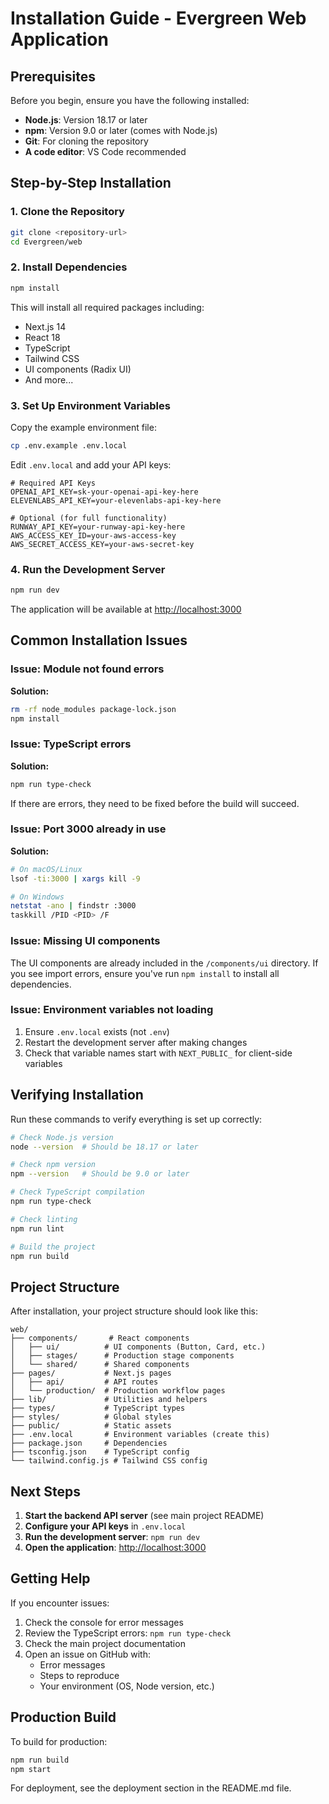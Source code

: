 # Installation Guide - Evergreen Web Application

## Prerequisites

Before you begin, ensure you have the following installed:

- **Node.js**: Version 18.17 or later
- **npm**: Version 9.0 or later (comes with Node.js)
- **Git**: For cloning the repository
- **A code editor**: VS Code recommended

## Step-by-Step Installation

### 1. Clone the Repository

```bash
git clone <repository-url>
cd Evergreen/web
```

### 2. Install Dependencies

```bash
npm install
```

This will install all required packages including:
- Next.js 14
- React 18
- TypeScript
- Tailwind CSS
- UI components (Radix UI)
- And more...

### 3. Set Up Environment Variables

Copy the example environment file:

```bash
cp .env.example .env.local
```

Edit `.env.local` and add your API keys:

```env
# Required API Keys
OPENAI_API_KEY=sk-your-openai-api-key-here
ELEVENLABS_API_KEY=your-elevenlabs-api-key-here

# Optional (for full functionality)
RUNWAY_API_KEY=your-runway-api-key-here
AWS_ACCESS_KEY_ID=your-aws-access-key
AWS_SECRET_ACCESS_KEY=your-aws-secret-key
```

### 4. Run the Development Server

```bash
npm run dev
```

The application will be available at [http://localhost:3000](http://localhost:3000)

## Common Installation Issues

### Issue: Module not found errors

**Solution:**
```bash
rm -rf node_modules package-lock.json
npm install
```

### Issue: TypeScript errors

**Solution:**
```bash
npm run type-check
```

If there are errors, they need to be fixed before the build will succeed.

### Issue: Port 3000 already in use

**Solution:**
```bash
# On macOS/Linux
lsof -ti:3000 | xargs kill -9

# On Windows
netstat -ano | findstr :3000
taskkill /PID <PID> /F
```

### Issue: Missing UI components

The UI components are already included in the `/components/ui` directory. If you see import errors, ensure you've run `npm install` to install all dependencies.

### Issue: Environment variables not loading

1. Ensure `.env.local` exists (not `.env`)
2. Restart the development server after making changes
3. Check that variable names start with `NEXT_PUBLIC_` for client-side variables

## Verifying Installation

Run these commands to verify everything is set up correctly:

```bash
# Check Node.js version
node --version  # Should be 18.17 or later

# Check npm version
npm --version   # Should be 9.0 or later

# Check TypeScript compilation
npm run type-check

# Check linting
npm run lint

# Build the project
npm run build
```

## Project Structure

After installation, your project structure should look like this:

```
web/
├── components/       # React components
│   ├── ui/          # UI components (Button, Card, etc.)
│   ├── stages/      # Production stage components
│   └── shared/      # Shared components
├── pages/           # Next.js pages
│   ├── api/         # API routes
│   └── production/  # Production workflow pages
├── lib/             # Utilities and helpers
├── types/           # TypeScript types
├── styles/          # Global styles
├── public/          # Static assets
├── .env.local       # Environment variables (create this)
├── package.json     # Dependencies
├── tsconfig.json    # TypeScript config
└── tailwind.config.js # Tailwind CSS config
```

## Next Steps

1. **Start the backend API server** (see main project README)
2. **Configure your API keys** in `.env.local`
3. **Run the development server**: `npm run dev`
4. **Open the application**: [http://localhost:3000](http://localhost:3000)

## Getting Help

If you encounter issues:

1. Check the console for error messages
2. Review the TypeScript errors: `npm run type-check`
3. Check the main project documentation
4. Open an issue on GitHub with:
   - Error messages
   - Steps to reproduce
   - Your environment (OS, Node version, etc.)

## Production Build

To build for production:

```bash
npm run build
npm start
```

For deployment, see the deployment section in the README.md file.